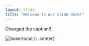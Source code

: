```yaml
---
layout: slide
title: "Welcome to our slide deck!"
---
```


Changed the caption!!

![boxertocat](https://octodex.github.com/images/boxertocat_octodex.jpg)
{: .center}

